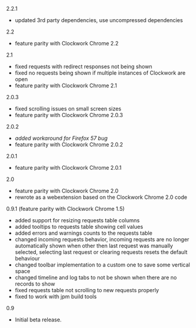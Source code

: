 2.2.1
- updated 3rd party dependencies, use uncompressed dependencies

2.2
- feature parity with Clockwork Chrome 2.2

2.1
- fixed requests with redirect responses not being shown
- fixed no requests being shown if multiple instances of Clockwork are open
- feature parity with Clockwork Chrome 2.1

2.0.3
- fixed scrolling issues on small screen sizes
- feature parity with Clockwork Chrome 2.0.3

2.0.2
- *added workaround for Firefox 57 bug*
- feature parity with Clockwork Chrome 2.0.2

2.0.1
- feature parity with Clockwork Chrome 2.0.1

2.0
- feature parity with Clockwork Chrome 2.0
- rewrote as a webextension based on the Clockwork Chrome 2.0 code

0.9.1
(feature parity with Clockwork Chrome 1.5)
- added support for resizing requests table columns
- added tooltips to requests table showing cell values
- added errors and warnings counts to the requests table
- changed incoming requests behavior, incoming requests are no longer automatically shown when other then last request was manually selected, selecting last request or clearing requests resets the default behaviour
- changed toolbar implementation to a custom one to save some vertical space
- changed timeline and log tabs to not be shown when there are no records to show
- fixed requests table not scrolling to new requests properly
- fixed to work with jpm build tools

0.9
- Initial beta release.
